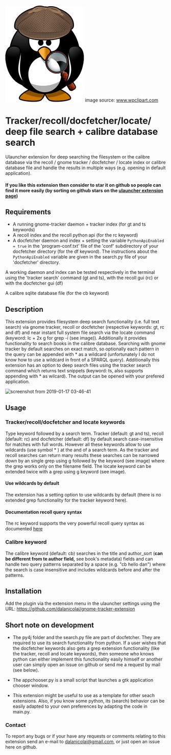 ![Extension logo](images/detective_penguin.png) image source: www.wpclipart.com

# Tracker/recoll/docfetcher/locate/ deep file search + calibre database search
Ulauncher extension for deep searching the filesystem or the calibre database via the recoll / gnome tracker / docfetcher / locate index or calibre database file and handle the results in multiple ways (e.g. opening in default application).


#### If you like this extension then consider to star it on github so people can find it more easily (by sorting on github stars on the [ulauncher extension page](https://ext.ulauncher.io/))  

## Requirements

* A running gnome-tracker daemon + tracker index (for gt and ts keywords)
* A recoll index and the recoll python api (for the rc keyword)
* A docfetcher daemon and index + setting the variable `PythonApiEnabled = true` in the 'program-conf.txt' file of the 'conf' subdirectory of your docfetcher directory (for the df keyword). The instructions about the `PythonApiEnabled` variable are given in the search.py file of your 'docfetcher' directory.

A working daemon and index can be tested respectively in the terminal using the 'tracker search' command (gt and ts), with the recoll gui (rc) or with the docfetcher gui (df)  

A calibre sqlite database file (for the cb keyword)


## Description

This extension provides filesystem deep search functionality (i.e. full text search) via gnome tracker, recoll or docfetcher (respective keywords: gt, rc and df) and near instant full system file search via the locate command (keyword: lc + 2x g for grep -i (see image)). Additionally it provides functionality to search books in the calibre database. Searching with gnome tracker by default searches on exact match, so optionally each pattern in the query can be appended with * as a wildcard (unfortunately I do not know how to use a wildcard in front of a SPARQL query). Additionally this extension has an option to deep search files using the tracker search command which returns text snippets (keyword: ts, also supports appending with * as wilcard). The output can be opened with your prefered application.

![screenshot from 2019-01-17 03-46-41](https://user-images.githubusercontent.com/18429791/51434764-aa3fdf80-1c68-11e9-89c7-6d147f514fd9.png)


## Usage

### Tracker/recoll/docfetcher and locate keywords

Type keyword followed by a search term. Tracker (default: gt and ts), recoll (default: rc) and docfetcher (default: df) by default search case-insensitive for matches with full words. However all these keywords allow to use wildcards (use symbol * ) at the and of a search term. As the tracker and recoll searches can return many results these searches can be narrowed down by an single grep using g followed by the keyword (see image) where the grep works only on the filename field. The locate keyword can be extended twice with a grep using g keyword (see image). 

#### Use wildcards by default

The extension has a setting option to use wildcards by default (there is no extended grep functionality for the tracker keyword here). 

#### Documentation recoll query syntax

The rc keyword supports the very powerful recoll query syntax as documented [here](https://www.lesbonscomptes.com/recoll/usermanual/webhelp/docs/RCL.SEARCH.LANG.html)

### Calibre keyword

The calibre keyword (default: cb) searches in the title and author_sort (**can be different from te author field,** see book's metadata) fields and can handle two query patterns separated by a space (e.g. "cb hello dan") where the search is case insensitive and includes wildcards before and after the patterns.


## Installation

Add the plugin via the extension menu in the ulauncher settings using the URL: https://github.com/dalanicolai/gnome-tracker-extension


## Short note on development

* The py4j folder and the search.py file are part of docfetcher. They are required to use its search functionality from python. If a user wishes that the docfetcher keywords also gets a grep extension functionality (like the tracker, recoll and locate keywords), then someone who knows python can either implement this functionality easily himself or another user can simply open an issue on github or send me a request by mail (see below). 

* The appchooser.py is a small script that launches a gtk application chooser window. 

* This extension might be useful to use as a template for other seach extensions. Also, if you know some python, its (search) behavior can be easily adapted to your own preferences by adapting the code in main.py.

### Contact

To report any bugs or if your have any requests or comments relating to this extension send an e-mail to dalanicolai@gmail.com, or just open an issue here on github.
